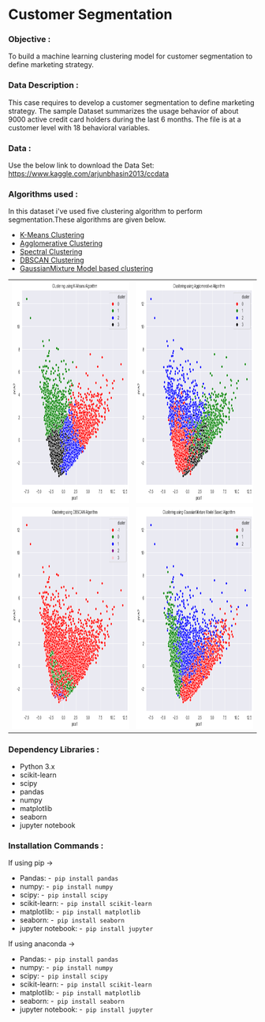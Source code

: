 # Customer Segmentation
### Objective  :
To build a machine learning clustering model for customer segmentation to define marketing strategy.
### Data Description : 
This case requires to develop a customer segmentation to define marketing strategy. The sample Dataset summarizes the usage behavior of about 9000 active credit card holders during the last 6 months. The file is at a customer level with 18 behavioral variables.
### Data :  
Use the below link to download the Data Set:  https://www.kaggle.com/arjunbhasin2013/ccdata 
### Algorithms used :  
In this dataset i've used five clustering algorithm to perform segmentation.These algorithms are given below.
- [K-Means Clustering](https://en.wikipedia.org/wiki/K-means_clustering)
- [Agglomerative Clustering](https://scikit-learn.org/stable/modules/generated/sklearn.cluster.AgglomerativeClustering.html)
- [Spectral Clustering](https://scikit-learn.org/stable/modules/generated/sklearn.cluster.SpectralClustering.html)
- [DBSCAN Clustering](https://scikit-learn.org/stable/modules/generated/sklearn.cluster.DBSCAN.html)
- [GaussianMixture Model based clustering](https://en.wikipedia.org/wiki/Mixture_model)


<table> 
  <tr>
    <td><img src="Images/K-Means img.png" width=450 height=450></td>
    <td><img src="Images/Agglomerative img.png" width=450 height=450></td>
  </tr>
  <tr>
    <td><img src="Images/DBSCAN img.png" width=450 height=450></td>
     <td><img src="Images/GaussianMixture Model img.png" width=450 height=450></td>
  </tr>
 </table>
  
### Dependency Libraries :
- Python 3.x
- scikit-learn
- scipy
- pandas
- numpy
- matplotlib
- seaborn
- jupyter notebook
### Installation Commands :
If using pip ->
 * Pandas:           -<code> pip install pandas </code>
 * numpy:            -<code> pip install numpy </code>
 * scipy:            -<code> pip install scipy </code>
 * scikit-learn:     -<code> pip install scikit-learn </code>
 * matplotlib:       -<code> pip install matplotlib </code>
 * seaborn:          -<code> pip install seaborn </code>
 * jupyter notebook: -<code> pip install jupyter </code>
 
If using anaconda ->
 * Pandas:           -<code> pip install pandas </code>
 * numpy:            -<code> pip install numpy </code>
 * scipy:            -<code> pip install scipy </code>
 * scikit-learn:     -<code> pip install scikit-learn </code>
 * matplotlib:       -<code> pip install matplotlib </code>
 * seaborn:          -<code> pip install seaborn </code>
 * jupyter notebook: -<code> pip install jupyter </code>

  

